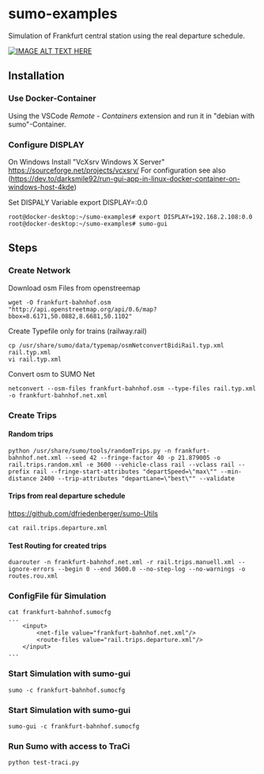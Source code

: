 # sumo-examples

Simulation of Frankfurt central station using the real departure schedule. 

[![IMAGE ALT TEXT HERE](https://img.youtube.com/vi/RFYjQs4Jr7Q/0.jpg)](https://www.youtube.com/watch?v=RFYjQs4Jr7Q)

## Installation

### Use Docker-Container

Using the VSCode *Remote - Containers* extension and run it in "debian with sumo"-Container. 

### Configure DISPLAY

On Windows Install "VcXsrv Windows X Server" https://sourceforge.net/projects/vcxsrv/
For configuration see also (https://dev.to/darksmile92/run-gui-app-in-linux-docker-container-on-windows-host-4kde)

Set DISPALY Variable
export DISPLAY=<YourIp>:0.0

```
root@docker-desktop:~/sumo-examples# export DISPLAY=192.168.2.108:0.0
root@docker-desktop:~/sumo-examples# sumo-gui 
```

## Steps 

### Create Network

Download osm Files from openstreemap
```
wget -O frankfurt-bahnhof.osm "http://api.openstreetmap.org/api/0.6/map?bbox=8.6171,50.0882,8.6681,50.1102"
```

Create Typefile only for trains (railway.rail) 
```
cp /usr/share/sumo/data/typemap/osmNetconvertBidiRail.typ.xml rail.typ.xml 
vi rail.typ.xml
```

Convert osm to SUMO Net
```
netconvert --osm-files frankfurt-bahnhof.osm --type-files rail.typ.xml -o frankfurt-bahnhof.net.xml
```

### Create Trips 

#### Random trips
```
python /usr/share/sumo/tools/randomTrips.py -n frankfurt-bahnhof.net.xml --seed 42 --fringe-factor 40 -p 21.879005 -o rail.trips.random.xml -e 3600 --vehicle-class rail --vclass rail --prefix rail --fringe-start-attributes "departSpeed=\"max\"" --min-distance 2400 --trip-attributes "departLane=\"best\"" --validate
```
#### Trips from real departure schedule
https://github.com/dfriedenberger/sumo-Utils

```
cat rail.trips.departure.xml
```
#### Test Routing for created trips
```
duarouter -n frankfurt-bahnhof.net.xml -r rail.trips.manuell.xml --ignore-errors --begin 0 --end 3600.0 --no-step-log --no-warnings -o routes.rou.xml
```
### ConfigFile für Simulation
```
cat frankfurt-bahnhof.sumocfg
...
    <input>
        <net-file value="frankfurt-bahnhof.net.xml"/>
        <route-files value="rail.trips.departure.xml"/>
    </input>
...
```

### Start Simulation with sumo-gui
```
sumo -c frankfurt-bahnhof.sumocfg
```


### Start Simulation with sumo-gui
```
sumo-gui -c frankfurt-bahnhof.sumocfg
```

### Run Sumo with access to TraCi
```
python test-traci.py 
```